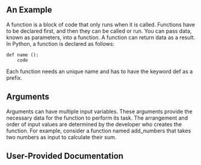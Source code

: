 ## An Example
A function is a block of code that only runs when it is called. Functions have to be declared first, and then they can be called or run. You can pass data, known as parameters, into a function. A function can return data as a result. In Python, a function is declared as follows: 
```
def name ():
    code
```
Each function needs an unique name and has to have the keyword def as a prefix.


## Arguments
Arguments can have multiple input variables. These arguments provide the necessary data for the function to perform its task. The arrangement and order of input values are determined by the developer who creates the function. For example, consider a function named add_numbers that takes two numbers as input to calculate their sum.

## User-Provided Documentation

